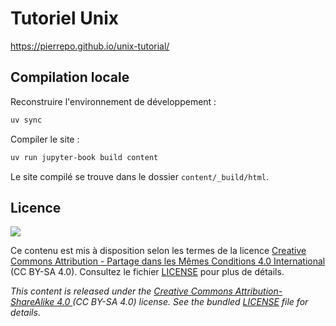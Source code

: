 # Tutoriel Unix

https://pierrepo.github.io/unix-tutorial/


## Compilation locale

Reconstruire l'environnement de développement :

```bash
uv sync
```

Compiler le site :

```bash
uv run jupyter-book build content
```

Le site compilé se trouve dans le dossier `content/_build/html`.


## Licence

![](content/CC-BY-SA.png)

Ce contenu est mis à disposition selon les termes de la licence [Creative Commons Attribution - Partage dans les Mêmes Conditions 4.0 International](https://creativecommons.org/licenses/by-sa/4.0/deed.fr) (CC BY-SA 4.0). Consultez le fichier [LICENSE](LICENSE) pour plus de détails.

*This content is released under the [Creative Commons Attribution-ShareAlike 4.0 ](https://creativecommons.org/licenses/by-sa/4.0/deed.en) (CC BY-SA 4.0) license. See the bundled [LICENSE](LICENSE) file for details*.